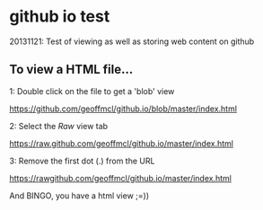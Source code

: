 # github io test #

20131121: Test of viewing as well as storing web content on github

## To view a HTML file... ##

1: Double click on the file to get a 'blob' view

https://github.com/geoffmcl/github.io/blob/master/index.html

2: Select the *Raw* view tab

https://raw.github.com/geoffmcl/github.io/master/index.html

3: Remove the first dot (.) from the URL

https://rawgithub.com/geoffmcl/github.io/master/index.html

And BINGO, you have a html view ;=))


